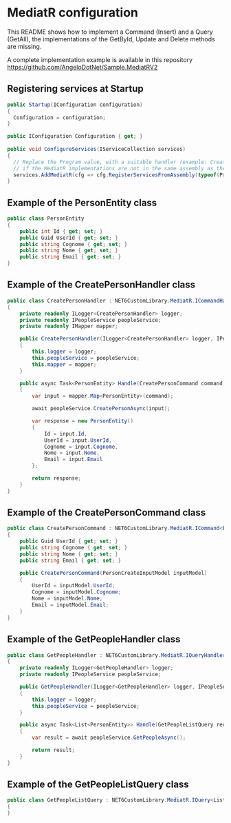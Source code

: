 # MediatR configuration

This README shows how to implement a Command (Insert) and a Query (GetAll), the implementations of the GetById, Update and Delete methods are missing.

A complete implementation example is available in this repository https://github.com/AngeloDotNet/Sample.MediatRV2

## Registering services at Startup

```csharp
public Startup(IConfiguration configuration)
{
  Configuration = configuration;
}

public IConfiguration Configuration { get; }
	
public void ConfigureServices(IServiceCollection services)
{
  // Replace the Program value, with a suitable handler (example: CreatePersonHandler),
  // if the MediatR implementations are not in the same assembly as the Program class
  services.AddMediatR(cfg => cfg.RegisterServicesFromAssembly(typeof(Program).Assembly));
}
```

## Example of the PersonEntity class

```csharp
public class PersonEntity
{
    public int Id { get; set; }
    public Guid UserId { get; set; }
    public string Cognome { get; set; }
    public string Nome { get; set; }
    public string Email { get; set; }
}
```

## Example of the CreatePersonHandler class

```csharp
public class CreatePersonHandler : NET6CustomLibrary.MediatR.ICommandHandler<CreatePersonCommand, PersonEntity>
{
    private readonly ILogger<CreatePersonHandler> logger;
    private readonly IPeopleService peopleService;
    private readonly IMapper mapper;

    public CreatePersonHandler(ILogger<CreatePersonHandler> logger, IPeopleService peopleService, IMapper mapper)
    {
        this.logger = logger;
        this.peopleService = peopleService;
        this.mapper = mapper;
    }

    public async Task<PersonEntity> Handle(CreatePersonCommand command, CancellationToken cancellationToken)
    {
        var input = mapper.Map<PersonEntity>(command);

        await peopleService.CreatePersonAsync(input);

        var response = new PersonEntity()
        {
            Id = input.Id,
            UserId = input.UserId,
            Cognome = input.Cognome,
            Nome = input.Nome,
            Email = input.Email
        };

        return response;
    }
}
```

## Example of the CreatePersonCommand class

```csharp
public class CreatePersonCommand : NET6CustomLibrary.MediatR.ICommand<PersonEntity>
{
    public Guid UserId { get; set; }
    public string Cognome { get; set; }
    public string Nome { get; set; }
    public string Email { get; set; }

    public CreatePersonCommand(PersonCreateInputModel inputModel)
    {
        UserId = inputModel.UserId;
        Cognome = inputModel.Cognome;
        Nome = inputModel.Nome;
        Email = inputModel.Email;
    }
}
```


## Example of the GetPeopleHandler class

```csharp
public class GetPeopleHandler : NET6CustomLibrary.MediatR.IQueryHandler<GetPeopleListQuery, List<PersonEntity>>
{
    private readonly ILogger<GetPeopleHandler> logger;
    private readonly IPeopleService peopleService;

    public GetPeopleHandler(ILogger<GetPeopleHandler> logger, IPeopleService peopleService)
    {
        this.logger = logger;
        this.peopleService = peopleService;
    }

    public async Task<List<PersonEntity>> Handle(GetPeopleListQuery request, CancellationToken cancellationToken)
    {
        var result = await peopleService.GetPeopleAsync();

        return result;
    }
}
```

## Example of the GetPeopleListQuery class

```csharp
public class GetPeopleListQuery : NET6CustomLibrary.MediatR.IQuery<List<PersonEntity>>
{
}
```